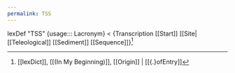```yaml
---
permalink: TSS
---
```

lexDef "TSS" {usage::: Lacronym} < {Transcription [[Start]] [[Site|[[Teleological]] [[Sediment]] [[Sequence]]}[^TSSLacronym]

[^TSSLacronym]: [[lexDict]], [[(In My Beginning)]], [[Origin]] | [[{.}ofEntry]]
